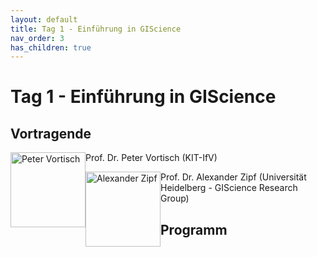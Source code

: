 ```yaml
---
layout: default
title: Tag 1 - Einführung in GIScience
nav_order: 3
has_children: true
---
```


# Tag 1 - Einführung in GIScience
## Vortragende

<p>
<img src="https://raw.githubusercontent.com/heikalab/urbandatascience/main/images/vortisch.jpg" alt="Peter Vortisch" style="float:left; width:120px;height:120px;">
Prof. Dr. Peter Vortisch (KIT-IfV)
</p>

<p>
<img src="https://raw.githubusercontent.com/heikalab/urbandatascience/main/images/zipf.jpg" alt="Alexander Zipf" style="float:left; width:120px;height:120px;">
Prof. Dr. Alexander Zipf (Universität Heidelberg - GIScience Research Group)
</p>

## Programm
